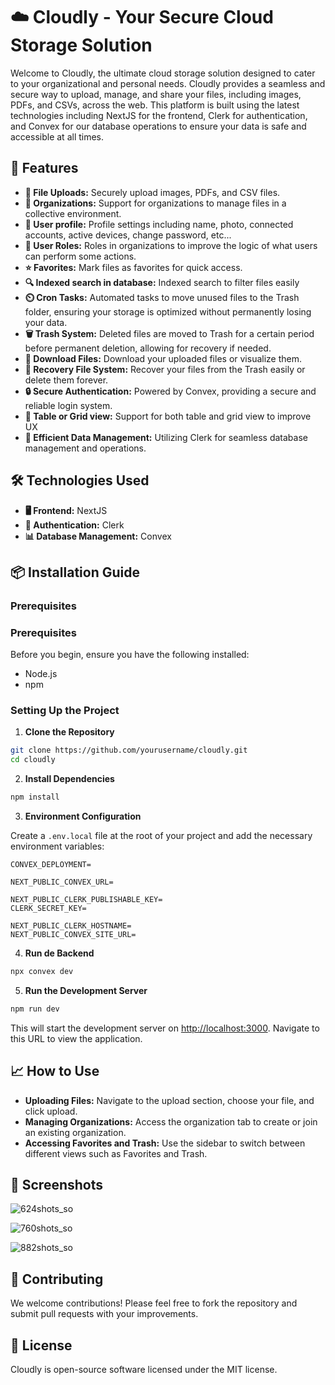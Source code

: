 # ☁️ Cloudly - Your Secure Cloud Storage Solution

Welcome to Cloudly, the ultimate cloud storage solution designed to cater to your organizational and personal needs. Cloudly provides a seamless and secure way to upload, manage, and share your files, including images, PDFs, and CSVs, across the web. This platform is built using the latest technologies including NextJS for the frontend, Clerk for authentication, and Convex for our database operations to ensure your data is safe and accessible at all times.

## 🌟 Features

- **📁 File Uploads:** Securely upload images, PDFs, and CSV files.
- **🏢 Organizations:** Support for organizations to manage files in a collective environment.
- **👤 User profile:** Profile settings including name, photo, connected accounts, active devices, change password, etc...
- **👑 User Roles:** Roles in organizations to improve the logic of what users can perform some actions.
- **⭐ Favorites:** Mark files as favorites for quick access.
- **🔍 Indexed search in database:** Indexed search to filter files easily
- **⏲️ Cron Tasks:** Automated tasks to move unused files to the Trash folder, ensuring your storage is optimized without permanently losing your data.
- **🗑️ Trash System:** Deleted files are moved to Trash for a certain period before permanent deletion, allowing for recovery if needed.
- **🔽 Download Files:** Download your uploaded files or visualize them.
- **🔄 Recovery File System:** Recover your files from the Trash easily or delete them forever.
- **🔒 Secure Authentication:** Powered by Convex, providing a secure and reliable login system.
- **📄 Table or Grid view:** Support for both table and grid view to improve UX
- **💾 Efficient Data Management:** Utilizing Clerk for seamless database management and operations.

## 🛠 Technologies Used

- **🖥 Frontend:** NextJS
- **🔐 Authentication:** Clerk
- **📊 Database Management:** Convex

## 📦 Installation Guide

### Prerequisites

### Prerequisites

Before you begin, ensure you have the following installed:
- Node.js 
- npm

### Setting Up the Project

1. **Clone the Repository**

```bash
git clone https://github.com/yourusername/cloudly.git
cd cloudly
```

2. **Install Dependencies**

```bash
npm install
```

3. **Environment Configuration**

Create a `.env.local` file at the root of your project and add the necessary environment variables:

```env
CONVEX_DEPLOYMENT=

NEXT_PUBLIC_CONVEX_URL=

NEXT_PUBLIC_CLERK_PUBLISHABLE_KEY=
CLERK_SECRET_KEY=

NEXT_PUBLIC_CLERK_HOSTNAME=
NEXT_PUBLIC_CONVEX_SITE_URL=
```
4. **Run de Backend**
```bash
npx convex dev
```

5. **Run the Development Server**

```bash
npm run dev
```

This will start the development server on [http://localhost:3000](http://localhost:3000). Navigate to this URL to view the application.

## 📈 How to Use

- **Uploading Files:** Navigate to the upload section, choose your file, and click upload.
- **Managing Organizations:** Access the organization tab to create or join an existing organization.
- **Accessing Favorites and Trash:** Use the sidebar to switch between different views such as Favorites and Trash.

## 📸 Screenshots
![624shots_so](https://github.com/WizzzStark/Cloudly/assets/85120579/5510dd02-f819-42ca-8cc5-3f684a69eb7b)

![760shots_so](https://github.com/WizzzStark/Cloudly/assets/85120579/31537b0b-5a50-4cdc-b14e-01dc57b16755)

![882shots_so](https://github.com/WizzzStark/Cloudly/assets/85120579/f75e32c0-ff55-4ee3-9ea1-d6798524095b)

## 🤝 Contributing

We welcome contributions! Please feel free to fork the repository and submit pull requests with your improvements.

## 📜 License

Cloudly is open-source software licensed under the MIT license.

